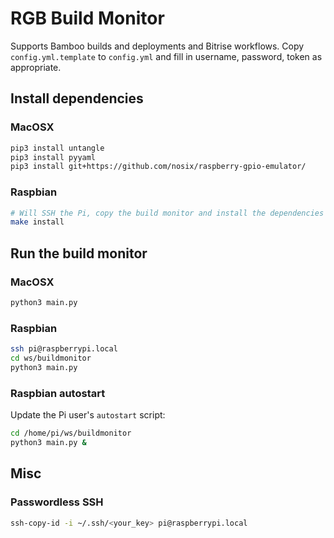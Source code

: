 # RGB Build Monitor

Supports Bamboo builds and deployments and Bitrise workflows. Copy `config.yml.template`
to `config.yml` and fill in username, password, token as appropriate.

## Install dependencies

### MacOSX

```sh
pip3 install untangle
pip3 install pyyaml
pip3 install git+https://github.com/nosix/raspberry-gpio-emulator/
```

### Raspbian

```sh
# Will SSH the Pi, copy the build monitor and install the dependencies
make install
```

## Run the build monitor

### MacOSX

```sh
python3 main.py
```

### Raspbian

```sh
ssh pi@raspberrypi.local
cd ws/buildmonitor
python3 main.py
```

### Raspbian autostart

Update the Pi user's `autostart` script:

```sh
cd /home/pi/ws/buildmonitor
python3 main.py &
```

## Misc

### Passwordless SSH

```sh
ssh-copy-id -i ~/.ssh/<your_key> pi@raspberrypi.local
```
